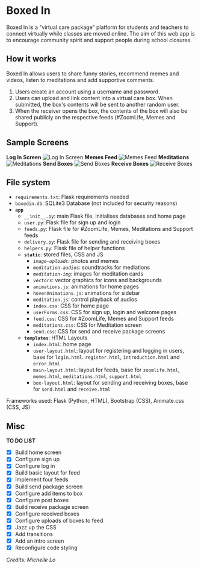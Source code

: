 # Boxed In

Boxed In is a "virtual care package" platform for students and teachers to connect virtually while classes are moved online. The aim of this web app is to encourage community spirit and support people during school closures.

## How it works

Boxed In allows users to share funny stories, recommend memes and videos, listen to meditations and add supportive comments. 

1. Users create an account using a username and password.
2. Users can upload and link content into a virtual care box. When submitted, the box's contents will be  sent to another random user.
3. When the receiver opens the box, the contents of the box will also be shared publicly on the respective feeds (#ZoomLife, Memes and Support).

## Sample Screens
**Log In Screen**
![Log In Screen](https://drive.google.com/uc?id=1etq0PRGHJRuHNNFRxRTyvaCJhQCFi3nc)
**Memes Feed**
![Memes Feed](https://drive.google.com/uc?id=1M2rmD0FJTRBQLMIABkBUUDL8EI6Iub2c)
**Meditations**
![Meditations](https://drive.google.com/uc?id=15MHUf4rfShku_YwznTOcnlp7_xKKfufX)
**Send Boxes**
![Send Boxes](https://drive.google.com/uc?id=11XNGAB8A-9ttONDPquefj7jptXXbuOKPw)
**Receive Boxes**
![Receive Boxes](https://drive.google.com/uc?id=1abnJCmCeFTf7AdS-UWjEHkBZVNN7yUEJ)

## File system

- `requirements.txt`: Flask requirements needed
- `boxedin.db`: SQLite3 Database (not included for security reasons)
- **`app`**
    - `__init__.py`: main Flask file, initialises databases and home page
    - `user.py`: Flask file for sign up and login
    - `feeds.py`: Flask file for #ZoomLife, Memes, Meditations and Support feeds
    - `delivery.py`: Flask file for sending and receiving boxes
    - `helpers.py`: Flask file of helper functions
    - **`static`**: stored files, CSS and JS
        - *`image-uploads`*: photos and memes
        - *`meditation-audios`*: soundtracks for mediations
        - *`meditation-img`*: images for meditation cards
        - *`vectors`*: vector graphics for icons and backgrounds
        - `animations.js`: animations for home pages
        - `hoverAnimations.js`: animations for sidebar
        - `meditation.js`: control playback of audios
        - `index.css`: CSS for home page
        - `userForms.css`: CSS for sign up, login and welcome pages
        - `feed.css`: CSS for #ZoomLife, Memes and Support feeds
        - `meditations.css`: CSS for Meditation screen
        - `send.css`: CSS for send and receive package screens
    - **`templates`**: HTML Layouts
        - `index.html`: home page
        - `user-layout.html`: layout for registering and logging in users, base for `login.html`. `register.html`, `introduction.html` and `error.html`
        - `main-layout.html`: layout for feeds, base for `zoomlife.html`, `memes.html`, `meditations.html`, `support.html`
        - `box-layout.html`: layout for sending and receiving boxes, base for `send.html` and `receive.html`

Frameworks used: Flask (Python, HTML), Bootstrap (CSS), Animate.css (CSS, JS)

## Misc

**TO DO LIST**

- [x] Build home screen
- [x] Configure sign up
- [x] Configure log in
- [x] Build basic layout for feed
- [x] Implement four feeds
- [x] Build send package screen
- [x] Configure add items to box
- [x] Configure post boxes
- [x] Build receive package screen
- [x] Configure received boxes
- [x] Configure uploads of boxes to feed
- [x] Jazz up the CSS
- [x] Add transitions
- [x] Add an intro screen
- [x] Reconfigure code styling

*Credits: Michelle Lo*
